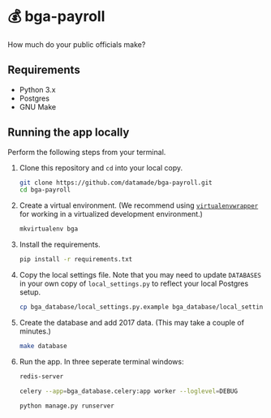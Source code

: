 # 💰 bga-payroll

How much do your public officials make?

## Requirements

- Python 3.x
- Postgres
- GNU Make

## Running the app locally

Perform the following steps from your terminal.

1. Clone this repository and `cd` into your local copy.

    ```bash
    git clone https://github.com/datamade/bga-payroll.git
    cd bga-payroll
    ```
2. Create a virtual environment. (We recommend using [`virtualenvwrapper`](http://virtualenvwrapper.readthedocs.org/en/latest/install.html) for working in a virtualized development environment.)

    ```bash
    mkvirtualenv bga
    ```
3. Install the requirements.

    ```bash
    pip install -r requirements.txt
    ```
4. Copy the local settings file. Note that you may need to update `DATABASES` in your own copy of `local_settings.py` to reflect your local Postgres setup.

    ```bash
    cp bga_database/local_settings.py.example bga_database/local_settings.py
    ```
5. Create the database and add 2017 data. (This may take a couple of minutes.)

    ```bash
    make database
    ```
6. Run the app. In three seperate terminal windows:

    ```bash
    redis-server
    ```
    
    ```bash
    celery --app=bga_database.celery:app worker --loglevel=DEBUG
    ```

    ```bash
    python manage.py runserver 
    ```
